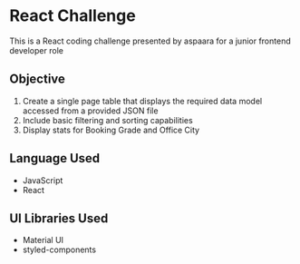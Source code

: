 # React Challenge
This is a React coding challenge presented by aspaara for a junior frontend developer role

## Objective
1. Create a single page table that displays the required data model accessed from a provided JSON file<br>
2. Include basic filtering and sorting capabilities<br>
3. Display stats for Booking Grade and Office City

## Language Used
- JavaScript<br>
- React

## UI Libraries Used
- Material UI<br>
- styled-components
